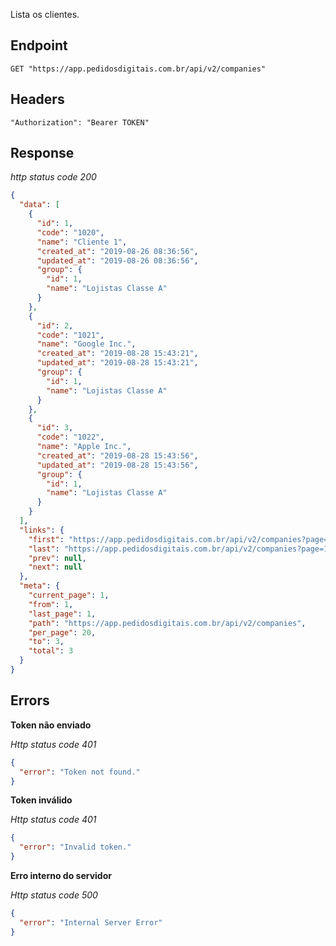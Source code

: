 Lista os clientes.

## Endpoint

```
GET "https://app.pedidosdigitais.com.br/api/v2/companies"
```

## Headers

```
"Authorization": "Bearer TOKEN"
```

## Response

*http status code 200*

```json
{
  "data": [
    {
      "id": 1,
      "code": "1020",
      "name": "Cliente 1",
      "created_at": "2019-08-26 08:36:56",
      "updated_at": "2019-08-26 08:36:56",
      "group": {
        "id": 1,
        "name": "Lojistas Classe A"
      }
    },
    {
      "id": 2,
      "code": "1021",
      "name": "Google Inc.",
      "created_at": "2019-08-28 15:43:21",
      "updated_at": "2019-08-28 15:43:21",
      "group": {
        "id": 1,
        "name": "Lojistas Classe A"
      }
    },
    {
      "id": 3,
      "code": "1022",
      "name": "Apple Inc.",
      "created_at": "2019-08-28 15:43:56",
      "updated_at": "2019-08-28 15:43:56",
      "group": {
        "id": 1,
        "name": "Lojistas Classe A"
      }
    }
  ],
  "links": {
    "first": "https://app.pedidosdigitais.com.br/api/v2/companies?page=1",
    "last": "https://app.pedidosdigitais.com.br/api/v2/companies?page=1",
    "prev": null,
    "next": null
  },
  "meta": {
    "current_page": 1,
    "from": 1,
    "last_page": 1,
    "path": "https://app.pedidosdigitais.com.br/api/v2/companies",
    "per_page": 20,
    "to": 3,
    "total": 3
  }
}
```

## Errors

**Token não enviado**

*Http status code 401*

```json
{
  "error": "Token not found."
}
```

**Token inválido**

*Http status code 401*

```json
{
  "error": "Invalid token."
}
```

**Erro interno do servidor**

*Http status code 500*

```json
{
  "error": "Internal Server Error"
}
```
